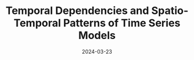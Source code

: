 ---
title: "Temporal Dependencies and Spatio-Temporal Patterns of Time Series Models"
collection: publications
permalink: /publication/2024-03-23
excerpt: 'Md. Khairul Islam, and Judy Fox.'
date: 2024-03-23
venue: 'Twenty-Ninth AAAI/SIGAI Doctoral Consortium'
slidesurl: 'https://github.com/UVA-MLSys/SA-Timeseries'
paperurl: 'https://ojs.aaai.org/index.php/AAAI/article/view/30396'
---